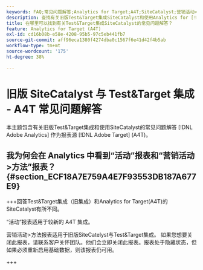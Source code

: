 ```yaml
---
keywords: FAQ;常见问题解答;Analytics for Target;A4T;SiteCatalyst;营销活动>方法;Test&Target;集成
description: 查找有关旧版Test&Target集成SiteCatalyst和使用Analytics for [!DNL Target] (A4T)。
title: 在哪里可以找到有关Test&Target集成SiteCatalyst的常见问题解答？
feature: Analytics for Target (A4T)
exl-id: cd16b08b-e58e-4208-95b5-97c5eb441fb7
source-git-commit: aff96eca1380f4274dba0c1567f6e41d42f4b5ab
workflow-type: tm+mt
source-wordcount: '175'
ht-degree: 38%

---
```


# 旧版 SiteCatalyst 与 Test&amp;Target 集成 - A4T 常见问题解答

本主题包含有关旧版Test&amp;Target集成和使用SiteCatalyst的常见问题解答 [!DNL Adobe Analytics] 作为报表源 [!DNL Adobe Target] (A4T)。

## 我为何会在 Analytics 中看到“活动”报表和“营销活动>方法”报表？ {#section_ECF18A7E759A4E7F93553DB187A677E9}

+++回答Test&amp;Target集成（旧集成）和Analytics for Target(A4T)的SiteCatalyst有所不同。

“活动”报表适用于较新的 A4T 集成。

营销活动>方法报表适用于旧版SiteCatelyst与Test&amp;Target集成。 如果您想要关闭此报表，请联系客户关怀团队。他们会立即关闭此报表。报表处于隐藏状态，但如果必须重新启用基础数据，则该报表仍可用。

+++